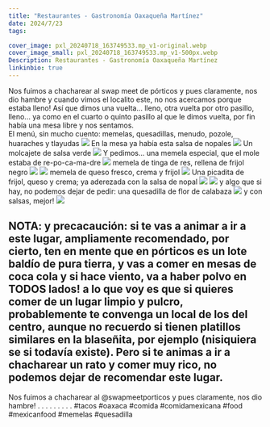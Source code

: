 ```yaml
---
title: "Restaurantes - Gastronomía Oaxaqueña Martínez"
date: 2024/7/23
tags:

cover_image: pxl_20240718_163749533.mp_v1-original.webp
cover_image_small: pxl_20240718_163749533.mp_v1-500px.webp
Description: Restaurantes - Gastronomía Oaxaqueña Martínez
linkinbio: true
---
```


Nos fuimos a chacharear al swap meet de pórticos y pues claramente, nos dio hambre y cuando vimos el localito este, no nos acercamos porque estaba lleno! Así que dimos una vuelta... lleno, otra vuelta por otro pasillo, lleno... ya como en el cuarto o quinto pasillo al que le dimos vuelta, por fin había una mesa libre y nos sentamos.
<br>
El menú, sin mucho cuento: memelas, quesadillas, menudo, pozole, huaraches y tlayudas
[![](pxl_20240718_163103888_v1)](pxl_20240718_163103888_v1-original.webp)
En la mesa ya había esta salsa de nopales
[![](pxl_20240718_163031085_v1)](pxl_20240718_163031085_v1-original.webp)
Un molcajete de salsa verde
[![](pxl_20240718_163037324.mp_v1)](pxl_20240718_163037324.mp_v1-original.webp)
Y pedimos... una memela especial, que el mole estaba de re-po-ca-ma-dre
[![](pxl_20240718_163138873_v1)](pxl_20240718_163138873_v1-original.webp)
memela de tinga de res, rellena de frijol negro
[![](pxl_20240718_163215287_v1)](pxl_20240718_163215287_v1-original.webp)
[![](pxl_20240718_163451941.mp_v1)](pxl_20240718_163451941.mp_v1-original.webp)
memela de queso fresco, crema y frijol
[![](pxl_20240718_163506004_v1)](pxl_20240718_163506004_v1-original.webp)
Una picadita de frijol, queso y crema; ya aderezada con la salsa de nopal
[![](pxl_20240718_163749533.mp_v1)](pxl_20240718_163749533.mp_v1-original.webp)
[![](pxl_20240718_163925550.mp_v1)](pxl_20240718_163925550.mp_v1-original.webp)
y algo que si hay, no podemos dejar de pedir: una quesadilla de flor de calabaza 
[![](pxl_20240718_164543127.mp_v1)](pxl_20240718_164543127.mp_v1-original.webp)
y con salsas, mejor!
[![](pxl_20240718_164701935.mp_v1)](pxl_20240718_164701935.mp_v1-original.webp)

NOTA: y precacaución: si te vas a animar a ir a este lugar, ampliamente recomendado, por cierto, ten en mente que en pórticos es un lote baldío de pura tierra, y vas a comer en mesas de coca cola y si hace viento, va a haber polvo en TODOS lados! a lo que voy es que si quieres comer de un lugar limpio y pulcro, probablemente te convenga un local de los del centro, aunque no recuerdo si tienen platillos similares en la blaseñita, por ejemplo (nisiquiera se si todavía existe). Pero si te animas a ir a chacharear un rato y comer muy rico, no podemos dejar de recomendar este lugar.
---
Nos fuimos a chacharear al @swapmeetporticos y pues claramente, nos dio hambre!
.
.
.
.
.
.
.
.
.
#tacos #oaxaca #comida #comidamexicana #food #mexicanfood #memelas #quesadilla

